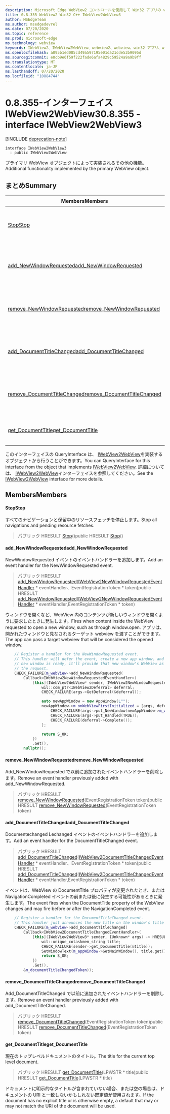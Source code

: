 ```yaml
---
description: Microsoft Edge WebView2 コントロールを使用して Win32 アプリの web コンテンツをホストする
title: 0.8.355-WebView2 Win32 C++ IWebView2WebView3
author: MSEdgeTeam
ms.author: msedgedevrel
ms.date: 07/20/2020
ms.topic: reference
ms.prod: microsoft-edge
ms.technology: webview
keywords: IWebView2、IWebView2WebView、webview2、webview、win32 アプリ、win32、edge
ms.openlocfilehash: a095b1ed085cd49a597195e01da21cde53b9095d
ms.sourcegitcommit: e0cb9e6f59f222fade6afa4829c59524a9a9b9ff
ms.translationtype: MT
ms.contentlocale: ja-JP
ms.lasthandoff: 07/20/2020
ms.locfileid: "10884744"
---
```

# <span data-ttu-id="84a4a-104">0.8.355-インターフェイス IWebView2WebView3</span><span class="sxs-lookup"><span data-stu-id="84a4a-104">0.8.355 - interface IWebView2WebView3</span></span> 

[!INCLUDE [deprecation-note](../../includes/deprecation-note.md)]

```
interface IWebView2WebView3
  : public IWebView2WebView
```

<span data-ttu-id="84a4a-105">プライマリ WebView オブジェクトによって実装されるその他の機能。</span><span class="sxs-lookup"><span data-stu-id="84a4a-105">Additional functionality implemented by the primary WebView object.</span></span>

## <span data-ttu-id="84a4a-106">まとめ</span><span class="sxs-lookup"><span data-stu-id="84a4a-106">Summary</span></span>

 <span data-ttu-id="84a4a-107">Members</span><span class="sxs-lookup"><span data-stu-id="84a4a-107">Members</span></span>                        | <span data-ttu-id="84a4a-108">説明</span><span class="sxs-lookup"><span data-stu-id="84a4a-108">Descriptions</span></span>
--------------------------------|---------------------------------------------
[<span data-ttu-id="84a4a-109">Stop</span><span class="sxs-lookup"><span data-stu-id="84a4a-109">Stop</span></span>](#stop) | <span data-ttu-id="84a4a-110">すべてのナビゲーションと保留中のリソースフェッチを停止します。</span><span class="sxs-lookup"><span data-stu-id="84a4a-110">Stop all navigations and pending resource fetches.</span></span>
[<span data-ttu-id="84a4a-111">add_NewWindowRequested</span><span class="sxs-lookup"><span data-stu-id="84a4a-111">add_NewWindowRequested</span></span>](#add_newwindowrequested) | <span data-ttu-id="84a4a-112">NewWindowRequested イベントのイベントハンドラーを追加します。</span><span class="sxs-lookup"><span data-stu-id="84a4a-112">Add an event handler for the NewWindowRequested event.</span></span>
[<span data-ttu-id="84a4a-113">remove_NewWindowRequested</span><span class="sxs-lookup"><span data-stu-id="84a4a-113">remove_NewWindowRequested</span></span>](#remove_newwindowrequested) | <span data-ttu-id="84a4a-114">Add_NewWindowRequested で以前に追加されたイベントハンドラーを削除します。</span><span class="sxs-lookup"><span data-stu-id="84a4a-114">Remove an event handler previously added with add_NewWindowRequested.</span></span>
[<span data-ttu-id="84a4a-115">add_DocumentTitleChanged</span><span class="sxs-lookup"><span data-stu-id="84a4a-115">add_DocumentTitleChanged</span></span>](#add_documenttitlechanged) | <span data-ttu-id="84a4a-116">Documentechanged Lechanged イベントのイベントハンドラーを追加します。</span><span class="sxs-lookup"><span data-stu-id="84a4a-116">Add an event handler for the DocumentTitleChanged event.</span></span>
[<span data-ttu-id="84a4a-117">remove_DocumentTitleChanged</span><span class="sxs-lookup"><span data-stu-id="84a4a-117">remove_DocumentTitleChanged</span></span>](#remove_documenttitlechanged) | <span data-ttu-id="84a4a-118">Add_DocumentTitleChanged で以前に追加されたイベントハンドラーを削除します。</span><span class="sxs-lookup"><span data-stu-id="84a4a-118">Remove an event handler previously added with add_DocumentTitleChanged.</span></span>
[<span data-ttu-id="84a4a-119">get_DocumentTitle</span><span class="sxs-lookup"><span data-stu-id="84a4a-119">get_DocumentTitle</span></span>](#get_documenttitle) | <span data-ttu-id="84a4a-120">現在のトップレベルドキュメントのタイトル。</span><span class="sxs-lookup"><span data-stu-id="84a4a-120">The title for the current top level document.</span></span>

<span data-ttu-id="84a4a-121">このインターフェイスの QueryInterface は、 [IWebView2WebView](IWebView2WebView.md)を実装するオブジェクトから行うことができます。</span><span class="sxs-lookup"><span data-stu-id="84a4a-121">You can QueryInterface for this interface from the object that implements [IWebView2WebView](IWebView2WebView.md).</span></span> <span data-ttu-id="84a4a-122">詳細については、 [IWebView2WebView](IWebView2WebView.md)インターフェイスを参照してください。</span><span class="sxs-lookup"><span data-stu-id="84a4a-122">See the [IWebView2WebView](IWebView2WebView.md) interface for more details.</span></span>

## <span data-ttu-id="84a4a-123">Members</span><span class="sxs-lookup"><span data-stu-id="84a4a-123">Members</span></span>

#### <span data-ttu-id="84a4a-124">Stop</span><span class="sxs-lookup"><span data-stu-id="84a4a-124">Stop</span></span> 

<span data-ttu-id="84a4a-125">すべてのナビゲーションと保留中のリソースフェッチを停止します。</span><span class="sxs-lookup"><span data-stu-id="84a4a-125">Stop all navigations and pending resource fetches.</span></span>

> <span data-ttu-id="84a4a-126">パブリック HRESULT [Stop](#stop)()</span><span class="sxs-lookup"><span data-stu-id="84a4a-126">public HRESULT [Stop](#stop)()</span></span>

#### <span data-ttu-id="84a4a-127">add_NewWindowRequested</span><span class="sxs-lookup"><span data-stu-id="84a4a-127">add_NewWindowRequested</span></span> 

<span data-ttu-id="84a4a-128">NewWindowRequested イベントのイベントハンドラーを追加します。</span><span class="sxs-lookup"><span data-stu-id="84a4a-128">Add an event handler for the NewWindowRequested event.</span></span>

> <span data-ttu-id="84a4a-129">パブリック HRESULT [add_NewWindowRequested](#add_newwindowrequested)([IWebView2NewWindowRequestedEventHandler](IWebView2NewWindowRequestedEventHandler.md) \* eventHandler、EventRegistrationToken \* token)</span><span class="sxs-lookup"><span data-stu-id="84a4a-129">public HRESULT [add_NewWindowRequested](#add_newwindowrequested)([IWebView2NewWindowRequestedEventHandler](IWebView2NewWindowRequestedEventHandler.md) \* eventHandler,EventRegistrationToken \* token)</span></span>

<span data-ttu-id="84a4a-130">ウィンドウを開くなど、WebView 内のコンテンツが新しいウィンドウを開くように要求したときに発生します。</span><span class="sxs-lookup"><span data-stu-id="84a4a-130">Fires when content inside the WebView requested to open a new window, such as through window.open.</span></span> <span data-ttu-id="84a4a-131">アプリは、開かれたウィンドウと見なされるターゲット webview を渡すことができます。</span><span class="sxs-lookup"><span data-stu-id="84a4a-131">The app can pass a target webview that will be considered the opened window.</span></span>

```cpp
    // Register a handler for the NewWindowRequested event.
    // This handler will defer the event, create a new app window, and then once the
    // new window is ready, it'll provide that new window's WebView as the response to
    // the request.
    CHECK_FAILURE(m_webView->add_NewWindowRequested(
        Callback<IWebView2NewWindowRequestedEventHandler>(
            [this](IWebView2WebView* sender, IWebView2NewWindowRequestedEventArgs* args) {
                wil::com_ptr<IWebView2Deferral> deferral;
                CHECK_FAILURE(args->GetDeferral(&deferral));

                auto newAppWindow = new AppWindow(L"");
                newAppWindow->m_onWebViewFirstInitialized = [args, deferral, newAppWindow]() {
                    CHECK_FAILURE(args->put_NewWindow(newAppWindow->m_webView.get()));
                    CHECK_FAILURE(args->put_Handled(TRUE));
                    CHECK_FAILURE(deferral->Complete());
                };

                return S_OK;
            })
            .Get(),
        nullptr));
```

#### <span data-ttu-id="84a4a-132">remove_NewWindowRequested</span><span class="sxs-lookup"><span data-stu-id="84a4a-132">remove_NewWindowRequested</span></span> 

<span data-ttu-id="84a4a-133">Add_NewWindowRequested で以前に追加されたイベントハンドラーを削除します。</span><span class="sxs-lookup"><span data-stu-id="84a4a-133">Remove an event handler previously added with add_NewWindowRequested.</span></span>

> <span data-ttu-id="84a4a-134">パブリック HRESULT [remove_NewWindowRequested](#remove_newwindowrequested)(EventRegistrationToken token)</span><span class="sxs-lookup"><span data-stu-id="84a4a-134">public HRESULT [remove_NewWindowRequested](#remove_newwindowrequested)(EventRegistrationToken token)</span></span>

#### <span data-ttu-id="84a4a-135">add_DocumentTitleChanged</span><span class="sxs-lookup"><span data-stu-id="84a4a-135">add_DocumentTitleChanged</span></span> 

<span data-ttu-id="84a4a-136">Documentechanged Lechanged イベントのイベントハンドラーを追加します。</span><span class="sxs-lookup"><span data-stu-id="84a4a-136">Add an event handler for the DocumentTitleChanged event.</span></span>

> <span data-ttu-id="84a4a-137">パブリック HRESULT [add_DocumentTitleChanged](#add_documenttitlechanged)([IWebView2DocumentTitleChangedEventHandler](IWebView2DocumentTitleChangedEventHandler.md) \* eventHandler、EventRegistrationToken \* token)</span><span class="sxs-lookup"><span data-stu-id="84a4a-137">public HRESULT [add_DocumentTitleChanged](#add_documenttitlechanged)([IWebView2DocumentTitleChangedEventHandler](IWebView2DocumentTitleChangedEventHandler.md) \* eventHandler,EventRegistrationToken \* token)</span></span>

<span data-ttu-id="84a4a-138">イベントは、WebView の DocumentTitle プロパティが変更されたとき、または NavigationCompleted イベントの前または後に発生する可能性があるときに発生します。</span><span class="sxs-lookup"><span data-stu-id="84a4a-138">The event fires when the DocumentTitle property of the WebView changes and may fire before or after the NavigationCompleted event.</span></span>

```cpp
    // Register a handler for the DocumentTitleChanged event.
    // This handler just announces the new title on the window's title bar.
    CHECK_FAILURE(m_webView->add_DocumentTitleChanged(
        Callback<IWebView2DocumentTitleChangedEventHandler>(
            [this](IWebView2WebView3* sender, IUnknown* args) -> HRESULT {
                wil::unique_cotaskmem_string title;
                CHECK_FAILURE(sender->get_DocumentTitle(&title));
                SetWindowText(m_appWindow->GetMainWindow(), title.get());
                return S_OK;
            })
            .Get(),
        &m_documentTitleChangedToken));
```

#### <span data-ttu-id="84a4a-139">remove_DocumentTitleChanged</span><span class="sxs-lookup"><span data-stu-id="84a4a-139">remove_DocumentTitleChanged</span></span> 

<span data-ttu-id="84a4a-140">Add_DocumentTitleChanged で以前に追加されたイベントハンドラーを削除します。</span><span class="sxs-lookup"><span data-stu-id="84a4a-140">Remove an event handler previously added with add_DocumentTitleChanged.</span></span>

> <span data-ttu-id="84a4a-141">パブリック HRESULT [remove_DocumentTitleChanged](#remove_documenttitlechanged)(EventRegistrationToken token)</span><span class="sxs-lookup"><span data-stu-id="84a4a-141">public HRESULT [remove_DocumentTitleChanged](#remove_documenttitlechanged)(EventRegistrationToken token)</span></span>

#### <span data-ttu-id="84a4a-142">get_DocumentTitle</span><span class="sxs-lookup"><span data-stu-id="84a4a-142">get_DocumentTitle</span></span> 

<span data-ttu-id="84a4a-143">現在のトップレベルドキュメントのタイトル。</span><span class="sxs-lookup"><span data-stu-id="84a4a-143">The title for the current top level document.</span></span>

> <span data-ttu-id="84a4a-144">パブリック HRESULT [get_DocumentTitle](#get_documenttitle)(LPWSTR \* title)</span><span class="sxs-lookup"><span data-stu-id="84a4a-144">public HRESULT [get_DocumentTitle](#get_documenttitle)(LPWSTR \* title)</span></span>

<span data-ttu-id="84a4a-145">ドキュメントに明示的なタイトルが含まれていない場合、または空の場合は、ドキュメントの URI と一致しないかもしれない既定値が使用されます。</span><span class="sxs-lookup"><span data-stu-id="84a4a-145">If the document has no explicit title or is otherwise empty, a default that may or may not match the URI of the document will be used.</span></span>

